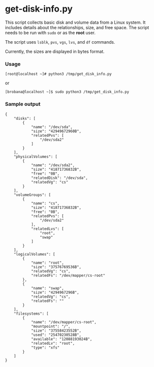 # get-disk-info.py
This script collects basic disk and volume data from a Linux system. It includes details about the relationships, size, and free space. The script needs to be run with `sudo` or as the **root** user.

The script uses `lsblk`, `pvs`, `vgs`, `lvs`, and `df` commands.

Currently, the sizes are displayed in bytes format.

### Usage
`[root@localhost ~]# python3 /tmp/get_disk_info.py` 

or

`[brobana@localhost ~]$ sudo python3 /tmp/get_disk_info.py`

### Sample output
```
{
    "disks": [
        {
            "name": "/dev/sda",
            "size": "42949672960B",
            "relatedPvs": [
                "/dev/sda2"
            ]
        }
    ],
    "physicalVolumes": [
        {
            "name": "/dev/sda2",
            "size": "41871736832B",
            "free": "0B",
            "relatedDisk": "/dev/sda",
            "relatedVg": "cs"
        }
    ],
    "volumeGroups": [
        {
            "name": "cs",
            "size": "41871736832B",
            "free": "0B",
            "relatedPvs": [
                "/dev/sda2"
            ],
            "relatedLvs": [
                "root",
                "swap"
            ]
        }
    ],
    "logicalVolumes": [
        {
            "name": "root",
            "size": "37576769536B",
            "relatedVg": "cs",
            "relatedFs": "/dev/mapper/cs-root"
        },
        {
            "name": "swap",
            "size": "4294967296B",
            "relatedVg": "cs",
            "relatedFs": ""
        }
    ],
    "filesystems": [
        {
            "name": "/dev/mapper/cs-root",
            "mountpoint": "/",
            "size": "37558423552B",
            "used": "25470230528B",
            "available": "12088193024B",
            "relatedLv": "root",
            "type": "xfs"
        }
    ]
}

```
